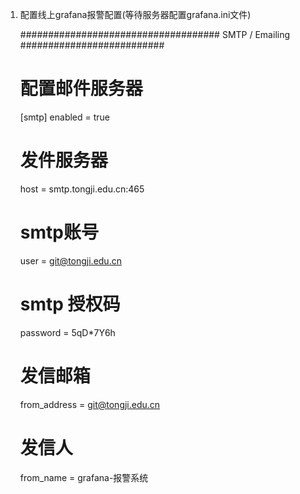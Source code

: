 1. 配置线上grafana报警配置(等待服务器配置grafana.ini文件)

    #################################### SMTP / Emailing ##########################
    # 配置邮件服务器
    [smtp]
    enabled = true
    # 发件服务器
    host = smtp.tongji.edu.cn:465
    # smtp账号
    user = git@tongji.edu.cn
    # smtp 授权码
    password = 5qD*7Y6h
    # 发信邮箱
    from_address = git@tongji.edu.cn
    # 发信人
    from_name = grafana-报警系统